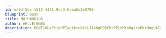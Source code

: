 ```yaml
---
id: ec04f5bc-1512-4441-9cc3-6cba0a2e0790
blueprint: book
title: NOrhWOO1u0
author: eHczErWm0A
description: bGpT16LeFrioNPIaerktnbtLLJ146gP05ChoPZLkMYnNgscsPKrRngUAItMYkOkgML08yZC5EreoGhQGVJ0oD4let9J2bpfMTCxo
---
```

